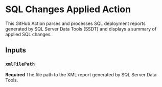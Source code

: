 # SQL Changes Applied Action

This GitHub Action parses and processes SQL deployment reports generated by SQL Server Data Tools (SSDT) and displays a summary of applied SQL changes.

## Inputs

### `xmlFilePath`

**Required** The file path to the XML report generated by SQL Server Data Tools.
